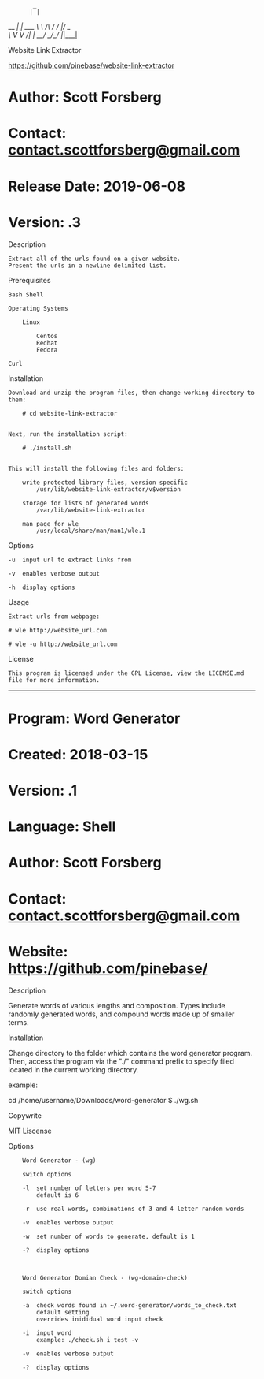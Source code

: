

           _      
          | |     
 __      _| | ___ 
 \ \ /\ / / |/ _ \
  \ V  V /| |  __/
   \_/\_/ |_|\___|
                  



Website Link Extractor



https://github.com/pinebase/website-link-extractor

# Author: Scott Forsberg
# Contact: contact.scottforsberg@gmail.com

# Release Date: 2019-06-08
# Version: .3



Description

	Extract all of the urls found on a given website.
	Present the urls in a newline delimited list.


Prerequisites

	Bash Shell

	Operating Systems

		Linux

			Centos
			Redhat
			Fedora

	Curl	



Installation

	Download and unzip the program files, then change working directory to them:
	
		# cd website-link-extractor


	Next, run the installation script:

		# ./install.sh


	This will install the following files and folders:

		write protected library files, version specific
			/usr/lib/website-link-extractor/v$version	

		storage for lists of generated words
			/var/lib/website-link-extractor

		man page for wle				
			/usr/local/share/man/man1/wle.1		



Options

	-u	input url to extract links from

	-v 	enables verbose output

	-h 	display options

Usage
	
	Extract urls from webpage: 

	# wle http://website_url.com

	# wle -u http://website_url.com


License 

	This program is licensed under the GPL License, view the LICENSE.md file for more information.





































------------------------------------------------------------------------------------------














# Program:	Word Generator
# Created:	2018-03-15
# Version:	.1
# Language:	Shell

# Author:	Scott Forsberg
# Contact:	contact.scottforsberg@gmail.com
# Website:	https://github.com/pinebase/



Description

Generate words of various lengths and composition. Types include randomly generated words, and compound words made up of smaller terms.



Installation

Change directory to the folder which contains the word generator program. Then, access the program via the "./" command prefix to specify filed located in the current working directory.

example:

cd /home/username/Downloads/word-generator
$ ./wg.sh 



Copywrite

MIT Liscense



Options

		Word Generator - (wg)

		switch options

		-l 	set number of letters per word 5-7
			default is 6

		-r	use real words, combinations of 3 and 4 letter random words

		-v 	enables verbose output

		-w 	set number of words to generate, default is 1

		-? 	display options



		Word Generator Domian Check - (wg-domain-check)

		switch options

		-a	check words found in ~/.word-generator/words_to_check.txt
			default setting
			overrides inididual word input check

		-i 	input word
			example: ./check.sh i test -v

		-v 	enables verbose output

		-? 	display options






